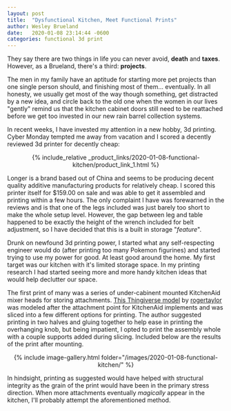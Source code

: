 ```yaml
---
layout: post
title:  "Dysfunctional Kitchen, Meet Functional Prints"
author: Wesley Brueland
date:   2020-01-08 23:14:44 -0600
categories: functional 3d print
---
```


They say there are two things in life you can never avoid, **death** and **taxes**. However, as a Brueland, there's a third: **projects**. 

The men in my family have an aptitude for starting more pet projects than one single person should, and finishing most of them... eventually. In all honesty, we usually get most of the way though something, get distracted by a new idea, and circle back to the old one when the women in our lives "gently" remind us that the kitchen cabinet doors still need to be reattached before we get too invested in our new rain barrel collection systems. 

In recent weeks, I have invested my attention in a new hobby, 3d printing. Cyber Monday tempted me away from vacation and I scored a decently reviewed 3d printer for decently cheap:

<center>
{% include_relative _product_links/2020-01-08-functional-kitchen/product_link_1.html %}
</center>

Longer is a brand based out of China and seems to be producing decent quality additive manufacturing products for relatively cheap. I scored this printer itself for $159.00 on sale and was able to get it assembled and printing within a few hours. The only complaint I have was forewarned in the reviews and is that one of the legs included was just barely too short to make the whole setup level. However, the gap between leg and table happened to be exactly the height of the wrench included for belt adjustment, so I have decided that this is a built in storage "_feature_". 

Drunk on newfound 3d printing power, I started what any self-respecting engineer would do (after printing too many Pokemon figurines) and started trying to use my power for good. At least good around the home. My first target was our kitchen with it's limited storage space. In my printing research I had started seeing more and more handy kitchen ideas that would help declutter our space. 

The first print of many was a series of under-cabinent mounted KitchenAid mixer heads for storing attachments. [This Thingiverse model](https://www.thingiverse.com/thing:4075735) by [rogertaylor](https://www.thingiverse.com/rogertaylor/about) was modeled after the attachment point for KitchenAid implements and was sliced into a few different options for printing. The author suggested printing in two halves and gluing together to help ease in printing the overhanging knob, but being impatient, I opted to print the assembly whole with a couple supports added during slicing. Included below are the results of the print after mounting. 

<center>
{% include image-gallery.html folder="/images/2020-01-08-functional-kitchen/" %}
</center>

In hindsight, printing as suggested would have helped with structural integrity as the grain of the print would have been in the primary stress direction. When more attachments eventually _magically_ appear in the kitchen, I'll probably attempt the aforementioned method. 

